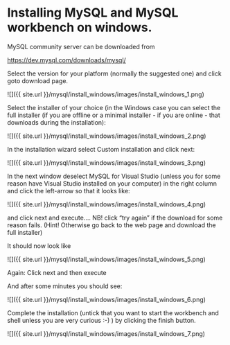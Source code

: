 # Installing MySQL and MySQL workbench on windows.

MySQL community server can be downloaded from

https://dev.mysql.com/downloads/mysql/

Select the version for your platform (normally the suggested one) and click goto download page.

![]({{ site.url }}/mysql/install_windows/images/install_windows_1.png)



Select the installer of your choice (in the Windows case you can select the full installer (if you are offline or a minimal installer - if you are online - that downloads during the installation):


![]({{ site.url }}/mysql/install_windows/images/install_windows_2.png)


In the installation wizard select Custom installation and click next:


![]({{ site.url }}/mysql/install_windows/images/install_windows_3.png)


In the next window deselect MySQL for Visual Studio (unless you for some reason have Visual Studio installed on your computer) in the right column and click the left-arrow so that it looks like:

![]({{ site.url }}/mysql/install_windows/images/install_windows_4.png)


and click next and execute….
NB! click “try again” if the download for some reason fails.
(Hint! Otherwise go back to the web page and download the full installer)

It should now look like

![]({{ site.url }}/mysql/install_windows/images/install_windows_5.png)


Again: Click next and then execute

And after some minutes you should see:

![]({{ site.url }}/mysql/install_windows/images/install_windows_6.png)


Complete the installation (untick that you want to start the workbench and shell unless you are very curious :-) ) by clicking the finish button.

![]({{ site.url }}/mysql/install_windows/images/install_windows_7.png)
